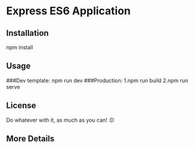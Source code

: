 # Express ES6 Application

## Installation
npm install

## Usage

###Dev template:
  npm run dev
###Production:
1.npm run build
2.npm run serve

## License
Do whatever with it, as much as you can! :D

## More  Details
